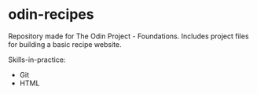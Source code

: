 # odin-recipes
Repository made for The Odin Project - Foundations.
Includes project files for building a basic recipe
website.

Skills-in-practice:
- Git 
- HTML
